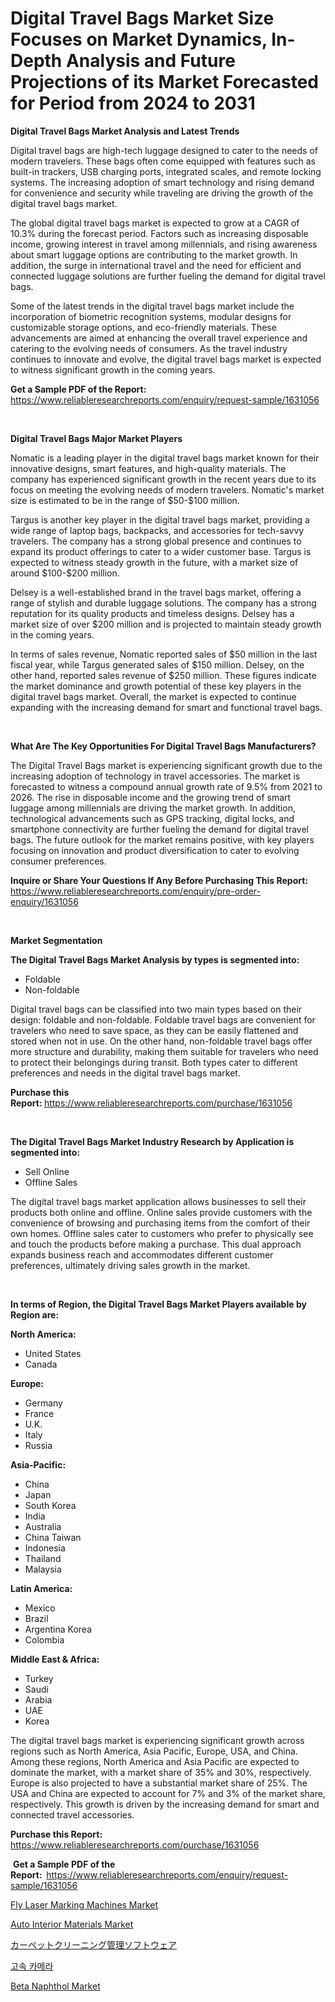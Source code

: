 <p><h1>Digital Travel Bags Market Size Focuses on Market Dynamics, In-Depth Analysis and Future Projections of its Market Forecasted for Period from 2024 to 2031</h1></p><p><strong>Digital Travel Bags Market Analysis and Latest Trends</strong></p>
<p><p>Digital travel bags are high-tech luggage designed to cater to the needs of modern travelers. These bags often come equipped with features such as built-in trackers, USB charging ports, integrated scales, and remote locking systems. The increasing adoption of smart technology and rising demand for convenience and security while traveling are driving the growth of the digital travel bags market.</p><p>The global digital travel bags market is expected to grow at a CAGR of 10.3% during the forecast period. Factors such as increasing disposable income, growing interest in travel among millennials, and rising awareness about smart luggage options are contributing to the market growth. In addition, the surge in international travel and the need for efficient and connected luggage solutions are further fueling the demand for digital travel bags.</p><p>Some of the latest trends in the digital travel bags market include the incorporation of biometric recognition systems, modular designs for customizable storage options, and eco-friendly materials. These advancements are aimed at enhancing the overall travel experience and catering to the evolving needs of consumers. As the travel industry continues to innovate and evolve, the digital travel bags market is expected to witness significant growth in the coming years.</p></p>
<p><strong>Get a Sample PDF of the Report:&nbsp;</strong> <a href="https://www.reliableresearchreports.com/enquiry/request-sample/1631056">https://www.reliableresearchreports.com/enquiry/request-sample/1631056</a></p>
<p>&nbsp;</p>
<p><strong>Digital Travel Bags Major Market Players</strong></p>
<p><p>Nomatic is a leading player in the digital travel bags market known for their innovative designs, smart features, and high-quality materials. The company has experienced significant growth in the recent years due to its focus on meeting the evolving needs of modern travelers. Nomatic's market size is estimated to be in the range of $50-$100 million.</p><p>Targus is another key player in the digital travel bags market, providing a wide range of laptop bags, backpacks, and accessories for tech-savvy travelers. The company has a strong global presence and continues to expand its product offerings to cater to a wider customer base. Targus is expected to witness steady growth in the future, with a market size of around $100-$200 million.</p><p>Delsey is a well-established brand in the travel bags market, offering a range of stylish and durable luggage solutions. The company has a strong reputation for its quality products and timeless designs. Delsey has a market size of over $200 million and is projected to maintain steady growth in the coming years.</p><p>In terms of sales revenue, Nomatic reported sales of $50 million in the last fiscal year, while Targus generated sales of $150 million. Delsey, on the other hand, reported sales revenue of $250 million. These figures indicate the market dominance and growth potential of these key players in the digital travel bags market. Overall, the market is expected to continue expanding with the increasing demand for smart and functional travel bags.</p></p>
<p>&nbsp;</p>
<p><strong>What Are The Key Opportunities For Digital Travel Bags Manufacturers?</strong></p>
<p><p>The Digital Travel Bags market is experiencing significant growth due to the increasing adoption of technology in travel accessories. The market is forecasted to witness a compound annual growth rate of 9.5% from 2021 to 2026. The rise in disposable income and the growing trend of smart luggage among millennials are driving the market growth. In addition, technological advancements such as GPS tracking, digital locks, and smartphone connectivity are further fueling the demand for digital travel bags. The future outlook for the market remains positive, with key players focusing on innovation and product diversification to cater to evolving consumer preferences.</p></p>
<p><strong>Inquire or Share Your Questions If Any Before Purchasing This Report:</strong> <a href="https://www.reliableresearchreports.com/enquiry/pre-order-enquiry/1631056">https://www.reliableresearchreports.com/enquiry/pre-order-enquiry/1631056</a></p>
<p>&nbsp;</p>
<p><strong>Market Segmentation</strong></p>
<p><strong>The Digital Travel Bags Market Analysis by types is segmented into:</strong></p>
<p><ul><li>Foldable</li><li>Non-foldable</li></ul></p>
<p><p>Digital travel bags can be classified into two main types based on their design: foldable and non-foldable. Foldable travel bags are convenient for travelers who need to save space, as they can be easily flattened and stored when not in use. On the other hand, non-foldable travel bags offer more structure and durability, making them suitable for travelers who need to protect their belongings during transit. Both types cater to different preferences and needs in the digital travel bags market.</p></p>
<p><strong>Purchase this Report:&nbsp;</strong><a href="https://www.reliableresearchreports.com/purchase/1631056">https://www.reliableresearchreports.com/purchase/1631056</a></p>
<p>&nbsp;</p>
<p><strong>The Digital Travel Bags Market Industry Research by Application is segmented into:</strong></p>
<p><ul><li>Sell Online</li><li>Offline Sales</li></ul></p>
<p><p>The digital travel bags market application allows businesses to sell their products both online and offline. Online sales provide customers with the convenience of browsing and purchasing items from the comfort of their own homes. Offline sales cater to customers who prefer to physically see and touch the products before making a purchase. This dual approach expands business reach and accommodates different customer preferences, ultimately driving sales growth in the market.</p></p>
<p>&nbsp;</p>
<p><strong>In terms of Region, the Digital Travel Bags Market Players available by Region are:</strong></p>
<p>
    <p> <strong> North America: </strong>
        <ul>
            <li>United States</li>
            <li>Canada</li>
        </ul>
        </p> 
    <p> <strong> Europe: </strong>
        <ul>
            <li>Germany</li>
            <li>France</li>
            <li>U.K.</li>
            <li>Italy</li>
            <li>Russia</li>
        </ul>
        </p> 
    <p> <strong> Asia-Pacific: </strong>
        <ul>
            <li>China</li>
            <li>Japan</li>
            <li>South Korea</li>
            <li>India</li>
            <li>Australia</li>
            <li>China Taiwan</li>
            <li>Indonesia</li>
            <li>Thailand</li>
            <li>Malaysia</li>
        </ul>
        </p> 
    <p> <strong> Latin America: </strong>
        <ul>
            <li>Mexico</li>
            <li>Brazil</li>
            <li>Argentina Korea</li>
            <li>Colombia</li>
        </ul>
        </p> 
    <p> <strong> Middle East & Africa: </strong>
        <ul>
            <li>Turkey</li>
            <li>Saudi</li>
            <li>Arabia</li>
            <li>UAE</li>
            <li>Korea</li>
        </ul>
    </p>
    </p>
<p><p>The digital travel bags market is experiencing significant growth across regions such as North America, Asia Pacific, Europe, USA, and China. Among these regions, North America and Asia Pacific are expected to dominate the market, with a market share of 35% and 30%, respectively. Europe is also projected to have a substantial market share of 25%. The USA and China are expected to account for 7% and 3% of the market share, respectively. This growth is driven by the increasing demand for smart and connected travel accessories.</p></p>
<p><strong>Purchase this Report: </strong><a href="https://www.reliableresearchreports.com/purchase/1631056">https://www.reliableresearchreports.com/purchase/1631056</a></p>
<p>&nbsp;<strong>Get a Sample PDF of the Report:&nbsp;&nbsp;</strong><a href="https://www.reliableresearchreports.com/enquiry/request-sample/1631056">https://www.reliableresearchreports.com/enquiry/request-sample/1631056</a></p>
<p><strong></strong></p>
<p><p><a href="https://meowing-canidae-761.notion.site/Fly-Laser-Marking-Machines-Market-Size-Reflecting-a-Forecast-Till-2031-Market-By-Type-By-Applicati-e4e034b94b134fb5a050bbb737ab8671">Fly Laser Marking Machines Market</a></p><p><a href="https://view.publitas.com/reportprime-1/auto-interior-materials-market-size-share-trends-analysis-report-by-material-by-type-by-end-user-by-region-and-segment-forecasts-2024-2031/">Auto Interior Materials Market</a></p><p><a href="https://medium.com/@evanmedhurst2023/%E3%82%AB%E3%83%BC%E3%83%9A%E3%83%83%E3%83%88%E3%82%AF%E3%83%AA%E3%83%BC%E3%83%8B%E3%83%B3%E3%82%B0%E7%AE%A1%E7%90%86%E3%82%BD%E3%83%95%E3%83%88%E3%82%A6%E3%82%A7%E3%82%A2%E5%B8%82%E5%A0%B4%E3%81%AE%E3%82%B7%E3%82%A7%E3%82%A2%E3%81%AE%E9%80%B2%E5%8C%96%E3%81%A8%E5%B8%82%E5%A0%B4%E6%88%90%E9%95%B7%E3%81%AE%E3%83%88%E3%83%AC%E3%83%B3%E3%83%892024%E5%B9%B4%E3%81%8B%E3%82%892031%E5%B9%B4%E3%81%BE%E3%81%A7-505accd0b6d5">カーペットクリーニング管理ソフトウェア</a></p><p><a href="https://medium.com/@hazelklievgspy6vdcsmu106w/%EA%B3%A0%EC%86%8D-%EC%B9%B4%EB%A9%94%EB%9D%BC-%EC%8B%9C%EC%9E%A5-%EB%B6%84%EC%84%9D-%EB%B0%8F-%ED%81%AC%EA%B8%B0%EB%8A%94-2024%EB%85%84%EB%B6%80%ED%84%B0-2031%EB%85%84%EA%B9%8C%EC%A7%80-%EC%98%88%EC%B8%A1%EB%90%A9%EB%8B%88%EB%8B%A4-72ff839ab4a9">고속 카메라</a></p><p><a href="https://view.publitas.com/reportprime-1/beta-naphthol-market-size-market-share-and-global-market-analysis-report-2024-2031/">Beta Naphthol Market</a></p></p>